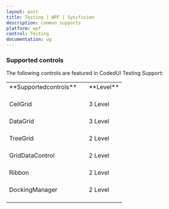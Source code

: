 ```yaml
---
layout: post
title: Testing | WPF | Syncfusion
description: common supports
platform: wpf
control: Testing
documentation: ug
---
```


### Supported controls

The following controls are featured in CodedUI Testing Support:

<table>
<tr>
<td>
**Supportedcontrols**<br/><br/></td><td><td>
**Level**<br/><br/></td></tr>
<tr>
<td>
CellGrid<br/><br/></td><td><td>
3 Level<br/><br/></td></tr>
<tr>
<td>
DataGrid<br/><br/></td><td><td>
3 Level<br/><br/></td></tr>
<tr>
<td>
TreeGrid<br/><br/></td><td><td>
2 Level<br/><br/></td></tr>
<tr>
<td>
GridDataControl<br/><br/></td><td><td>
2 Level<br/><br/></td></tr>
<tr>
<td>
Ribbon<br/><br/></td><td><td>
2 Level<br/><br/></td></tr>
<tr>
<td>
DockingManager<br/><br/></td><td><td>
2 Level<br/><br/></td></tr>
</table>
